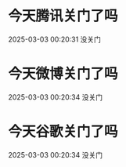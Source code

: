 # 今天腾讯关门了吗

2025-03-03 00:20:31 没关门

# 今天微博关门了吗

2025-03-03 00:20:34 没关门

# 今天谷歌关门了吗

2025-03-03 00:20:34 没关门

